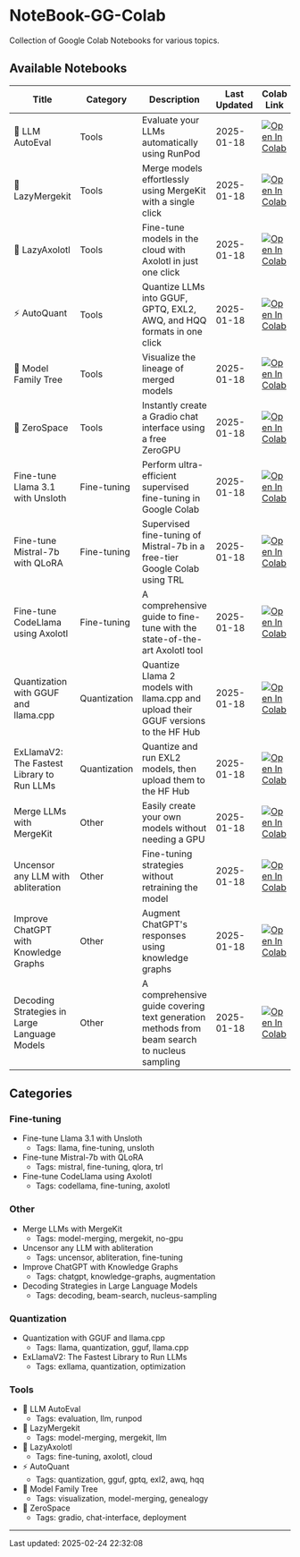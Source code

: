# NoteBook-GG-Colab

Collection of Google Colab Notebooks for various topics.

## Available Notebooks

| Title | Category | Description | Last Updated | Colab Link |
|-------|----------|-------------|--------------|------------|
| 🧐 LLM AutoEval | Tools | Evaluate your LLMs automatically using RunPod | 2025-01-18 | [![Open In Colab](https://colab.research.google.com/assets/colab-badge.svg)](https://colab.research.google.com/drive/1Igs3WZuXAIv9X0vwqiE90QlEPys8e8Oa?usp=sharing) |
| 🥱 LazyMergekit | Tools | Merge models effortlessly using MergeKit with a single click | 2025-01-18 | [![Open In Colab](https://colab.research.google.com/assets/colab-badge.svg)](https://colab.research.google.com/drive/1obulZ1ROXHjYLn6PPZJwRR6GzgQogxxb?usp=sharing) |
| 🦎 LazyAxolotl | Tools | Fine-tune models in the cloud with Axolotl in just one click | 2025-01-18 | [![Open In Colab](https://colab.research.google.com/assets/colab-badge.svg)](https://colab.research.google.com/drive/1TsDKNo2riwVmU55gjuBgB1AXVtRRfRHW?usp=sharing) |
| ⚡ AutoQuant | Tools | Quantize LLMs into GGUF, GPTQ, EXL2, AWQ, and HQQ formats in one click | 2025-01-18 | [![Open In Colab](https://colab.research.google.com/assets/colab-badge.svg)](https://colab.research.google.com/drive/1b6nqC7UZVt8bx4MksX7s656GXPM-eWw4?usp=sharing) |
| 🌳 Model Family Tree | Tools | Visualize the lineage of merged models | 2025-01-18 | [![Open In Colab](https://colab.research.google.com/assets/colab-badge.svg)](https://colab.research.google.com/drive/1s2eQlolcI1VGgDhqWIANfkfKvcKrMyNr?usp=sharing) |
| 🚀 ZeroSpace | Tools | Instantly create a Gradio chat interface using a free ZeroGPU | 2025-01-18 | [![Open In Colab](https://colab.research.google.com/assets/colab-badge.svg)](https://colab.research.google.com/drive/1LcVUW5wsJTO2NGmozjji5CkC--646LgC) |
| Fine-tune Llama 3.1 with Unsloth | Fine-tuning | Perform ultra-efficient supervised fine-tuning in Google Colab | 2025-01-18 | [![Open In Colab](https://colab.research.google.com/assets/colab-badge.svg)](https://colab.research.google.com/drive/164cg_O7SV7G8kZr_JXqLd6VC7pd86-1Z?usp=sharing) |
| Fine-tune Mistral-7b with QLoRA | Fine-tuning | Supervised fine-tuning of Mistral-7b in a free-tier Google Colab using TRL | 2025-01-18 | [![Open In Colab](https://colab.research.google.com/assets/colab-badge.svg)](https://colab.research.google.com/drive/1o_w0KastmEJNVwT5GoqMCciH-18ca5WS?usp=sharing) |
| Fine-tune CodeLlama using Axolotl | Fine-tuning | A comprehensive guide to fine-tune with the state-of-the-art Axolotl tool | 2025-01-18 | [![Open In Colab](https://colab.research.google.com/assets/colab-badge.svg)](https://colab.research.google.com/drive/1Xu0BrCB7IShwSWKVcfAfhehwjDrDMH5m?usp=sharing) |
| Quantization with GGUF and llama.cpp | Quantization | Quantize Llama 2 models with llama.cpp and upload their GGUF versions to the HF Hub | 2025-01-18 | [![Open In Colab](https://colab.research.google.com/assets/colab-badge.svg)](https://colab.research.google.com/drive/1pL8k7m04mgE5jo2NrjGi8atB0j_37aDD?usp=sharing) |
| ExLlamaV2: The Fastest Library to Run LLMs | Quantization | Quantize and run EXL2 models, then upload them to the HF Hub | 2025-01-18 | [![Open In Colab](https://colab.research.google.com/assets/colab-badge.svg)](https://colab.research.google.com/drive/1yrq4XBlxiA0fALtMoT2dwiACVc77PHou?usp=sharing) |
| Merge LLMs with MergeKit | Other | Easily create your own models without needing a GPU | 2025-01-18 | [![Open In Colab](https://colab.research.google.com/assets/colab-badge.svg)](https://colab.research.google.com/drive/1_JS7JKJAQozD48-LhYdegcuuZ2ddgXfr?usp=sharing) |
| Uncensor any LLM with abliteration | Other | Fine-tuning strategies without retraining the model | 2025-01-18 | [![Open In Colab](https://colab.research.google.com/assets/colab-badge.svg)](https://colab.research.google.com/drive/1VYm3hOcvCpbGiqKZb141gJwjdmmCcVpR?usp=sharing) |
| Improve ChatGPT with Knowledge Graphs | Other | Augment ChatGPT's responses using knowledge graphs | 2025-01-18 | [![Open In Colab](https://colab.research.google.com/assets/colab-badge.svg)](https://colab.research.google.com/drive/1mwhOSw9Y9bgEaIFKT4CLi0n18pXRM4cj?usp=sharing) |
| Decoding Strategies in Large Language Models | Other | A comprehensive guide covering text generation methods from beam search to nucleus sampling | 2025-01-18 | [![Open In Colab](https://colab.research.google.com/assets/colab-badge.svg)](https://colab.research.google.com/drive/19CJlOS5lI29g-B3dziNn93Enez1yiHk2?usp=sharing) |

## Categories


### Fine-tuning
- Fine-tune Llama 3.1 with Unsloth
  - Tags: llama, fine-tuning, unsloth
- Fine-tune Mistral-7b with QLoRA
  - Tags: mistral, fine-tuning, qlora, trl
- Fine-tune CodeLlama using Axolotl
  - Tags: codellama, fine-tuning, axolotl

### Other
- Merge LLMs with MergeKit
  - Tags: model-merging, mergekit, no-gpu
- Uncensor any LLM with abliteration
  - Tags: uncensor, abliteration, fine-tuning
- Improve ChatGPT with Knowledge Graphs
  - Tags: chatgpt, knowledge-graphs, augmentation
- Decoding Strategies in Large Language Models
  - Tags: decoding, beam-search, nucleus-sampling

### Quantization
- Quantization with GGUF and llama.cpp
  - Tags: llama, quantization, gguf, llama.cpp
- ExLlamaV2: The Fastest Library to Run LLMs
  - Tags: exllama, quantization, optimization

### Tools
- 🧐 LLM AutoEval
  - Tags: evaluation, llm, runpod
- 🥱 LazyMergekit
  - Tags: model-merging, mergekit, llm
- 🦎 LazyAxolotl
  - Tags: fine-tuning, axolotl, cloud
- ⚡ AutoQuant
  - Tags: quantization, gguf, gptq, exl2, awq, hqq
- 🌳 Model Family Tree
  - Tags: visualization, model-merging, genealogy
- 🚀 ZeroSpace
  - Tags: gradio, chat-interface, deployment

---
Last updated: 2025-02-24 22:32:08